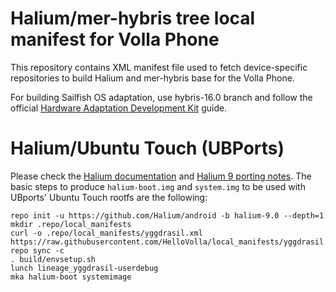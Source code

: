 # Halium/mer-hybris tree local manifest for Volla Phone

This repository contains XML manifest file used to fetch device-specific repositories to build Halium and mer-hybris base for the Volla Phone.

For building Sailfish OS adaptation, use hybris-16.0 branch and follow the official [Hardware Adaptation Development Kit](https://sailfishos.org/develop/hadk/) guide.

# Halium/Ubuntu Touch (UBPorts)
Please check the [Halium documentation](http://docs.halium.org/en/latest/) and [Halium 9 porting notes](https://github.com/ubports/porting-notes/wiki/Halium-9). The basic steps to produce `halium-boot.img` and `system.img` to be used with UBports' Ubuntu Touch rootfs are the following:

```
repo init -u https://github.com/Halium/android -b halium-9.0 --depth=1
mkdir .repo/local_manifests
curl -o .repo/local_manifests/yggdrasil.xml https://raw.githubusercontent.com/HelloVolla/local_manifests/yggdrasil.xml
repo sync -c
. build/envsetup.sh
lunch lineage_yggdrasil-userdebug
mka halium-boot systemimage
```
